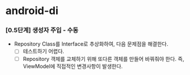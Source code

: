 # android-di

### [0.5단계] 생성자 주입 - 수동

- Repository Class를 Interface로 추상화하여, 다음 문제점을 해결한다.
    - [ ] 테스트하기 어렵다.
    - [ ] Repository 객체를 교체하기 위해 또다른 객체를 만들어 바꿔줘야 한다. 즉, ViewModel에 직접적인 변경사항이 발생한다.
